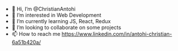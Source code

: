 - 👋 Hi, I’m @ChristianAntohi
- 👀 I’m interested in Web Development
- 🌱 I’m currently learning JS, React, Redux
- 💞️ I’m looking to collaborate on some projects
- 📫 How to reach me https://www.linkedin.com/in/antohi-christian-6a51b420a/

<!---
ChristianAntohi/ChristianAntohi is a ✨ special ✨ repository because its `README.md` (this file) appears on your GitHub profile.
You can click the Preview link to take a look at your changes.
--->
